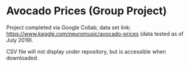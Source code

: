 # Avocado Prices (Group Project)

Project completed via Google Collab; data set link: https://www.kaggle.com/neuromusic/avocado-prices (data tested as of July 2019).

CSV file will not display under repository, but is accessible when downloaded.
